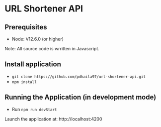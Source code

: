 # URL Shortener API
## Prerequisites
* Node: V12.6.0 (or higher)

Note: All source code is wrritten in Javascript.

## Install application
* ```git clone https://github.com/pdhaila97/url-shortener-api.git```
* ```npm install```

## Running the Application (in development mode)
* Run ```npm run devStart```

Launch the application at: http://localhost:4200
